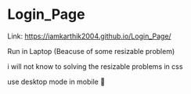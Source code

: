 # Login_Page

Link: https://iamkarthik2004.github.io/Login_Page/

Run in Laptop (Beacuse of some resizable problem)

i will not know to solving the resizable problems in css

use desktop mode in mobile 🥲
